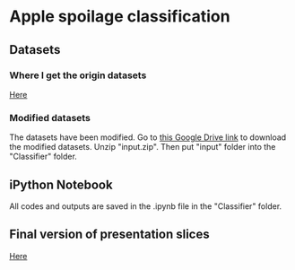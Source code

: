 # Apple spoilage classification
## Datasets
### Where I get the origin datasets
[Here](https://www.kaggle.com/sriramr/fruits-fresh-and-rotten-for-classification)
### Modified datasets
The datasets have been modified. Go to [this Google Drive link](https://drive.google.com/file/d/1QHNi5U0o0NVZJv_-aaJIZiT1P-Bi2Zvr/view?usp=sharing) to download the modified datasets. Unzip "input.zip". Then put "input" folder into the "Classifier" folder.
## iPython Notebook
All codes and outputs are saved in the .ipynb file in the "Classifier" folder.
## Final version of presentation slices
[Here](https://docs.google.com/presentation/d/1gHwXFJZgmc8DkKNJX3rchd6iZsnPvdrfHwVO_Cjs6Qc/edit?usp=sharing)
